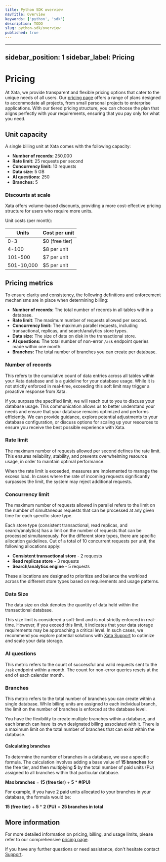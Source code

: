 ```yaml
---
title: Python SDK overview
navTitle: Overview
keywords: ['python', 'sdk']
description: TODO
slug: python-sdk/overview
published: true
---
```

---
sidebar_position: 1
sidebar_label: Pricing
---

# Pricing

At Xata, we provide transparent and flexible pricing options that cater to the unique needs of all users. Our [pricing page](https://xata.io/pricing) offers a range of plans designed to accommodate all projects, from small personal projects to enterprise applications. With our tiered pricing structure, you can choose the plan that aligns perfectly with your requirements, ensuring that you pay only for what you need. 


## Unit capacity

A single billing unit at Xata comes with the following capacity:

- **Number of records:** 250,000
- **Rate limit:** 25 requests per second
- **Concurrency limit:** 10 requests
- **Data size:** 5 GB
- **AI questions:** 250
- **Branches:** 5


### Discounts at scale

Xata offers volume-based discounts, providing a more cost-effective pricing structure for users who require more units.

Unit costs (per month):

| Units          | Cost per unit |
|----------------|-------------- |
| 0-3            | $0 (free tier)|
| 4-100          | $8 per unit   |
| 101-500        | $7 per unit   | 
| 501-10,000     | $5 per unit   |


## Pricing metrics

To ensure clarity and consistency, the following definitions and enforcement mechanisms are in place when determining billing:

- **Number of records**: The total number of records in all tables within a database.
- **Rate limit**: The maximum number of requests allowed per second.
- **Concurrency limit:** The maximum parallel requests, including transactional, replicas, and search/analytics store types.
- **Data size:** The size of data on disk in the transactional store.
- **AI questions:** The total number of non-error `/ask` endpoint queries made within one month.
- **Branches:** The total number of branches you can create per database.


### Number of records

This refers to the cumulative count of data entries across all tables within your Xata database and is a guideline for your database usage. While it is not strictly enforced in real-time, exceeding this soft limit may trigger a proactive response from Xata.

If you surpass the specified limit, we will reach out to you to discuss your database usage. This communication allows us to better understand your needs and ensure that your database remains optimized and performs efficiently. We can provide guidance, explore potential adjustments to your database configuration, or discuss options for scaling up your resources to ensure you receive the best possible experience with Xata.


### Rate limit

The maximum number of requests allowed per second defines the rate limit. This ensures reliability, stability, and prevents overwhelming resource usage, in order to maintain optimal performance. 

When the rate limit is exceeded, measures are implemented to manage the excess load. In cases where the rate of incoming requests significantly surpasses the limit, the system may reject additional requests.


### Concurrency limit

The maximum number of requests allowed in parallel refers to the limit on the number of simultaneous requests that can be processed at any given time for each specific store type.

Each store type (consistent transactional, read replicas, and search/analytics) has a limit on the number of requests that can be processed simultaneously. For the different store types, there are specific allocation guidelines. Out of a total of 10 concurrent requests per unit, the following allocations apply:

 - **Consistent transactional store** - 2 requests
 - **Read replicas store** - 3 requests 
 - **Search/analytics engine** - 5 requests  
 
These allocations are designed to prioritize and balance the workload across the different store types based on requirements and usage patterns.


### Data Size 

The data size on disk denotes the quantity of data held within the transactional database.

This size limit is considered a soft-limit and is not strictly enforced in real-time. However, if you exceed this limit, it indicates that your data storage requirements may be approaching a critical level. In such cases, we recommend you explore potential solutions with [Xata Support](https://support.xata.io/hc/en-us) to optimize and scale your data storage. 


### AI questions

This metric refers to the count of successful and valid requests sent to the `/ask` endpoint within a month. The count for non-error queries resets at the end of each calendar month.


### Branches

This metric refers to the total number of branches you can create within a single database. While billing units are assigned to each individual branch, the limit on the number of branches is enforced at the database level. 

You have the flexibility to create multiple branches within a database, and each branch can have its own designated billing associated with it. There is a maximum limit on the total number of branches that can exist within the database.


#### Calculating branches

To determine the number of branches in a database, we use a specific formula. The calculation involves adding a base value of **15 branches** for the free tier, and then multiplying **5** by the total number of paid units (PU) assigned to all branches within that particular database.
               
**Max branches** = **15 (free tier)** + **5** * **#(PU)**

For example, if you have 2 paid units allocated to your branches in your database, the formula would be:

**15 (free tier)** + **5** * **2 (PU)** = **25 branches in total**


## More information

For more detailed information on pricing, billing, and usage limits, please refer to our comprehensive [pricing page](https://xata.io/pricing).

If you have any further questions or need assistance, don't hesitate contact [Support](https://support.xata.io/hc/en-us).